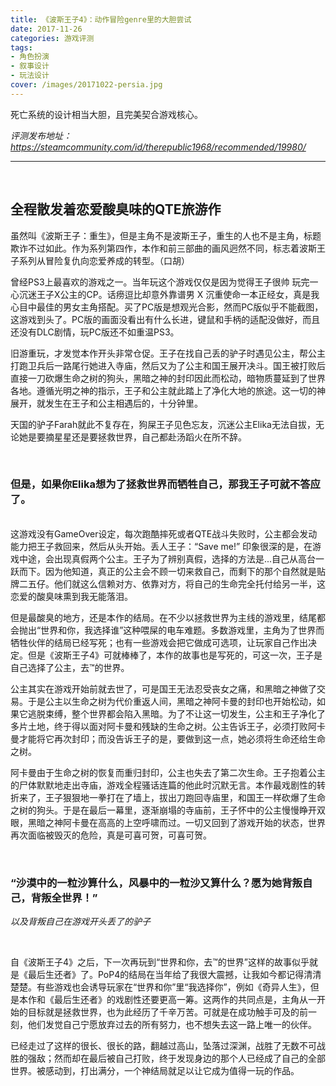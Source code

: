 ```yaml
---
title: 《波斯王子4》：动作冒险genre里的大胆尝试
date: 2017-11-26
categories: 游戏评测
tags: 
- 角色扮演
- 叙事设计
- 玩法设计
cover: /images/20171022-persia.jpg
---
```


死亡系统的设计相当大胆，且完美契合游戏核心。

<!--more-->

*评测发布地址：https://steamcommunity.com/id/therepublic1968/recommended/19980/*

---

</br>

## 全程散发着恋爱酸臭味的QTE旅游作


虽然叫《波斯王子：重生》，但是主角不是波斯王子，重生的人也不是主角，标题欺诈不过如此。作为系列第四作，本作和前三部曲的画风迥然不同，标志着波斯王子系列从冒险复仇向恋爱养成的转型。（口胡）

曾经PS3上最喜欢的游戏之一。当年玩这个游戏仅仅是因为觉得王子很帅 玩完一心沉迷王子X公主的CP。话痨逗比却意外靠谱男 X 沉重使命一本正经女，真是我心目中最佳的男女主角搭配。买了PC版是想观光合影，然而PC版似乎不能截图，这游戏到头了。PC版的画面没看出有什么长进，键鼠和手柄的适配没做好，而且还没有DLC剧情，玩PC版还不如重温PS3。

旧游重玩，才发觉本作开头非常仓促。王子在找自己丢的驴子时遇见公主，帮公主打跑卫兵后一路尾行她进入寺庙，然后又为了公主和国王展开决斗。国王被打败后直接一刀砍爆生命之树的狗头，黑暗之神的封印因此而松动，暗物质蔓延到了世界各地。遵循光明之神的指示，王子和公主就此踏上了净化大地的旅途。这一切的神展开，就发生在王子和公主相遇后的，十分钟里。

天国的驴子Farah就此不复存在，狗屎王子见色忘友，沉迷公主Elika无法自拔，无论她是要摘星星还是要拯救世界，自己都赴汤蹈火在所不辞。

</br>

### **但是，如果你Elika想为了拯救世界而牺牲自己，那我王子可就不答应了。**

</br>
这游戏没有GameOver设定，每次跑酷摔死或者QTE战斗失败时，公主都会发动能力把王子救回来，然后从头开始。丢人王子：“Save me!” 印象很深的是，在游戏中途，会出现真假两个公主。王子为了辨别真假，选择的方法是...自己从高台一跃而下。因为他知道，真正的公主会不顾一切来救自己，而剩下的那个自然就是贴牌二五仔。他们就这么信赖对方、依靠对方，将自己的生命完全托付给另一半，这恋爱的酸臭味熏到我无能落泪。

但是最酸臭的地方，还是本作的结局。在不少以拯救世界为主线的游戏里，结尾都会抛出“世界和你，我选择谁”这种喂屎的电车难题。多数游戏里，主角为了世界而牺牲伙伴的结局已经写死；也有一些游戏会把它做成可选项，让玩家自己作出决定。但是《波斯王子4》可就棒棒了，本作的故事也是写死的，可这一次，王子是自己选择了公主，去™的世界。

公主其实在游戏开始前就去世了，可是国王无法忍受丧女之痛，和黑暗之神做了交易。于是公主以生命之树为代价重返人间，黑暗之神阿卡曼的封印也开始松动，如果它逃脱束缚，整个世界都会陷入黑暗。为了不让这一切发生，公主和王子净化了多片土地，终于得以面对阿卡曼和残缺的生命之树。公主告诉王子，必须打败阿卡曼才能将它再次封印；而没告诉王子的是，要做到这一点，她必须将生命还给生命之树。

阿卡曼由于生命之树的恢复而重归封印，公主也失去了第二次生命。王子抱着公主的尸体默默地走出寺庙，游戏全程骚话连篇的他此时沉默无言。本作最戏剧性的转折来了，王子狠狠地一拳打在了墙上，拔出刀跑回寺庙里，和国王一样砍爆了生命之树的狗头。于是在最后一幕里，逐渐崩塌的寺庙前，王子怀中的公主慢慢睁开双眼，黑暗之神阿卡曼在高高的上空呼啸而过。一切又回到了游戏开始的状态，世界再次面临被毁灭的危险，真是可喜可贺，可喜可贺。

</br>

### **“沙漠中的一粒沙算什么，风暴中的一粒沙又算什么？愿为她背叛自己，背叛全世界！”**

*以及背叛自己在游戏开头丢了的驴子*

</br>

自《波斯王子4》之后，下一次再玩到“世界和你，去™的世界”这样的故事似乎就是《最后生还者》了。PoP4的结局在当年给了我很大震撼，让我如今都记得清清楚楚。有些游戏也会诱导玩家在“世界和你”里“我选择你”，例如《奇异人生》，但是本作和《最后生还者》的戏剧性还要更高一筹。这两作的共同点是，主角从一开始的目标就是拯救世界，也为此经历了千辛万苦。可就是在成功触手可及的前一刻，他们发觉自己宁愿放弃过去的所有努力，也不想失去这一路上唯一的伙伴。

已经走过了这样的很长、很长的路，翻越过高山，坠落过深渊，战胜了无数不可战胜的强敌；然而却在最后被自己打败，终于发现身边的那个人已经成了自己的全部世界。被感动到，打出满分，一个神结局就足以让它成为值得一玩的作品。
